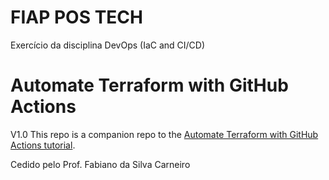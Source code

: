 # FIAP POS TECH
Exercício da disciplina DevOps (IaC and CI/CD)

# Automate Terraform with GitHub Actions
V1.0
This repo is a companion repo to the [Automate Terraform with GitHub Actions tutorial](https://developer.hashicorp.com/terraform/tutorials/automation/github-actions).

Cedido pelo Prof. Fabiano da Silva Carneiro
